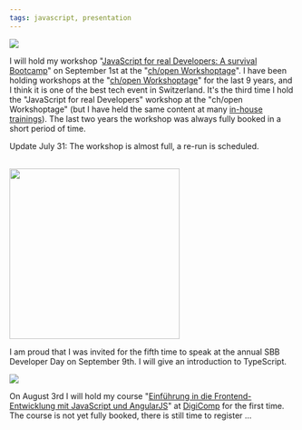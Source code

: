 ```yaml
---
tags: javascript, presentation
---
```


[<img class="jb-main-img" src="https://lh3.googleusercontent.com/-W0WFYLMqWpI/VbNUJ6bUN4I/AAAAAAAACUE/FCHCIprZzGI/s128-Ic42/ch-open-logo.gif">](https://www.ch-open.ch/wstage/workshop-tage/programm/)

I will hold my workshop "[JavaScript for real Developers: A survival Bootcamp](https://www.ch-open.ch/wstage/workshop-tage/programm/ws-1-javascript-for-real-developers-ein-survival-bootcamp/)" on September 1st at the "[ch/open Workshoptage](https://www.ch-open.ch/wstage/workshop-tage/programm/)".
I have been holding workshops at the "[ch/open Workshoptage](https://www.ch-open.ch/wstage/workshop-tage/programm/)" for the last 9 years, and I think it is one of the best tech event in Switzerland.
It's the third time I hold the "JavaScript for real Developers" workshop at the "ch/open Workshoptage" (but I have held the same content at many [in-house trainings](http://www.ivorycode.com/#schulung)). The last two years the workshop was always fully booked in a short period of time.

Update July 31: The workshop is almost full, a re-run is scheduled.

<br/>
<img class="jb-main-img" src="http://jonasbandi.net/blog/SBB-Logo-e1406643561652.png" width="300px">

I am proud that I was invited for the fifth time to speak at the annual SBB Developer Day on September 9th. I will give an introduction to TypeScript.


[<img class="jb-main-img" src="http://jonasbandi.net/blog/digi_logo.png">](https://www.digicomp.ch/de/einfuehrung-in-die-frontend-entwicklung-mit-javascript-und-angularjs)

On August 3rd I will hold my course "[Einführung in die Frontend-Entwicklung mit JavaScript und AngularJS](https://www.digicomp.ch/de/einfuehrung-in-die-frontend-entwicklung-mit-javascript-und-angularjs)" at [DigiComp](https://www.digicomp.ch/) for the first time. The course is not yet fully booked, there is still time to register ...